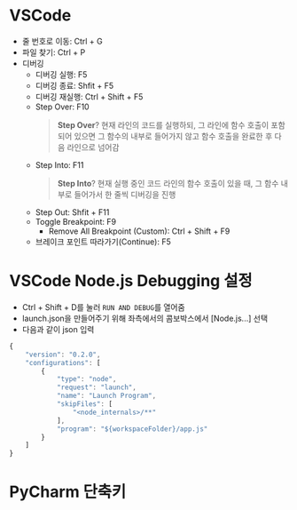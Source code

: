 # VSCode
- 줄 번호로 이동: Ctrl + G
- 파일 찾기: Ctrl + P
- 디버깅
  - 디버깅 실행: F5
  - 디버깅 종료: Shfit + F5
  - 디버깅 재실행: Ctrl + Shift + F5
  - Step Over: F10 
    > **Step Over**? 현재 라인의 코드를 실행하되, 그 라인에 함수 호출이 포함되어 있으면 그 함수의 내부로 들어가지 않고 함수 호출을 완료한 후 다음 라인으로 넘어감
  - Step Into: F11
    > **Step Into**? 현재 실행 중인 코드 라인의 함수 호출이 있을 때, 그 함수 내부로 들어가서 한 줄씩 디버깅을 진행
  - Step Out: Shfit + F11
  - Toggle Breakpoint: F9
    - Remove All Breakpoint (Custom): Ctrl + Shift + F9
  - 브레이크 포인트 따라가기(Continue): F5

# VSCode Node.js Debugging 설정
- Ctrl + Shift + D를 눌러 ```RUN AND DEBUG```를 열어줌
- launch.json을 만들어주기 위해 좌측에서의 콤보박스에서 [Node.js...] 선택
- 다음과 같이 json 입력
```js
{
    "version": "0.2.0",
    "configurations": [
        {
            "type": "node",
            "request": "launch",
            "name": "Launch Program",
            "skipFiles": [
                "<node_internals>/**"
            ],
            "program": "${workspaceFolder}/app.js"
        }
    ]
}
```


# PyCharm 단축키
